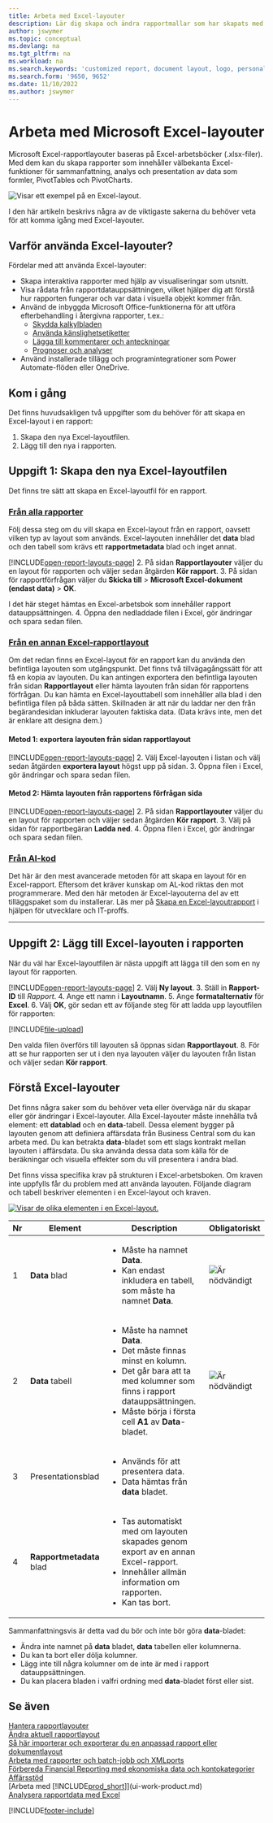 ```yaml
---
title: Arbeta med Excel-layouter
description: Lär dig skapa och ändra rapportmallar som har skapats med Excel.
author: jswymer
ms.topic: conceptual
ms.devlang: na
ms.tgt_pltfrm: na
ms.workload: na
ms.search.keywords: 'customized report, document layout, logo, personalize'
ms.search.form: '9650, 9652'
ms.date: 11/10/2022
ms.author: jswymer
---
```

# Arbeta med Microsoft Excel-layouter

Microsoft Excel-rapportlayouter baseras på Excel-arbetsböcker (.xlsx-filer). Med dem kan du skapa rapporter som innehåller välbekanta Excel-funktioner för sammanfattning, analys och presentation av data som formler, PivotTables och PivotCharts.

![Visar ett exempel på en Excel-layout.](media/excel-layout-2.png)

I den här artikeln beskrivs några av de viktigaste sakerna du behöver veta för att komma igång med Excel-layouter.

## Varför använda Excel-layouter?

Fördelar med att använda Excel-layouter:

- Skapa interaktiva rapporter med hjälp av visualiseringar som utsnitt.
- Visa rådata från rapportdatauppsättningen, vilket hjälper dig att förstå hur rapporten fungerar och var data i visuella objekt kommer från.
- Använd de inbyggda Microsoft Office-funktionerna för att utföra efterbehandling i återgivna rapporter, t.ex.:
  - [Skydda kalkylbladen](https://support.microsoft.com/office/protect-a-worksheet-3179efdb-1285-4d49-a9c3-f4ca36276de6)
  - [Använda känslighetsetiketter](https://support.microsoft.com/office/apply-sensitivity-labels-to-your-files-and-email-in-office-2f96e7cd-d5a4-403b-8bd7-4cc636bae0f9)
  - [Lägga till kommentarer och anteckningar](https://support.microsoft.com/office/insert-comments-and-notes-in-excel-65f504d8-160b-4a05-ac30-46fbd5227a52)
  - [Prognoser och analyser](https://support.microsoft.com/office/introduction-to-what-if-analysis-22bffa5f-e891-4acc-bf7a-e4645c446fb4)
- Använd installerade tillägg och programintegrationer som Power Automate-flöden eller OneDrive.

## Kom i gång

Det finns huvudsakligen två uppgifter som du behöver för att skapa en Excel-layout i en rapport:

1. Skapa den nya Excel-layoutfilen.
2. Lägg till den nya i rapporten.

## Uppgift 1: Skapa den nya Excel-layoutfilen

Det finns tre sätt att skapa en Excel-layoutfil för en rapport.

### [Från alla rapporter](#tab/any-report)

Följ dessa steg om du vill skapa en Excel-layout från en rapport, oavsett vilken typ av layout som används. Excel-layouten innehåller det **data** blad och den tabell som krävs ett **rapportmetadata** blad och inget annat.

[!INCLUDE[open-report-layouts-page](includes/open-report-layouts-page.md)]
2. På sidan **Rapportlayouter** väljer du en layout för rapporten och väljer sedan åtgärden **Kör rapport**.
3. På sidan för rapportförfrågan väljer du **Skicka till** > **Microsoft Excel-dokument (endast data)** > **OK**.

   I det här steget hämtas en Excel-arbetsbok som innehåller rapport datauppsättningen.
4. Öppna den nedladdade filen i Excel, gör ändringar och spara sedan filen.

### [Från en annan Excel-rapportlayout](#tab/other-layout)

Om det redan finns en Excel-layout för en rapport kan du använda den befintliga layouten som utgångspunkt. Det finns två tillvägagångssätt för att få en kopia av layouten. Du kan antingen exportera den befintliga layouten från sidan **Rapportlayout** eller hämta layouten från sidan för rapportens förfrågan. Du kan hämta en Excel-layouttabell som innehåller alla blad i den befintliga filen på båda sätten. Skillnaden är att när du laddar ner den från begärandesidan inkluderar layouten faktiska data. (Data krävs inte, men det är enklare att designa dem.)

#### Metod 1: exportera layouten från sidan **rapportlayout**

[!INCLUDE[open-report-layouts-page](includes/open-report-layouts-page.md)]
2. Välj Excel-layouten i listan och välj sedan åtgärden **exportera layout** högst upp på sidan.
3. Öppna filen i Excel, gör ändringar och spara sedan filen.

#### Metod 2: Hämta layouten från rapportens förfrågan sida

[!INCLUDE[open-report-layouts-page](includes/open-report-layouts-page.md)]
2. På sidan **Rapportlayouter** väljer du en layout för rapporten och väljer sedan åtgärden **Kör rapport**.
3. Välj på sidan för rapportbegäran **Ladda ned**.
4. Öppna filen i Excel, gör ändringar och spara sedan filen.

### [Från AI-kod](#tab/from-code)

Det här är den mest avancerade metoden för att skapa en layout för en Excel-rapport. Eftersom det kräver kunskap om AL-kod riktas den mot programmerare. Med den här metoden är Excel-layouterna del av ett tilläggspaket som du installerar. Läs mer på [Skapa en Excel-layoutrapport](/dynamics365/business-central/dev-itpro/developer/devenv-howto-excel-report-layout) i hjälpen för utvecklare och IT-proffs.

---

## Uppgift 2: Lägg till Excel-layouten i rapporten

När du väl har Excel-layoutfilen är nästa uppgift att lägga till den som en ny layout för rapporten.

[!INCLUDE[open-report-layouts-page](includes/open-report-layouts-page.md)]
2. Välj **Ny layout**.
3. Ställ in **Rapport-ID** till *Rapport*.
4. Ange ett namn i **Layoutnamn**.
5. Ange **formatalternativ** för **Excel**.
6. Välj **OK**, gör sedan ett av följande steg för att ladda upp layoutfilen för rapporten:

   [!INCLUDE[file-upload](includes/file-upload.md)]

   Den valda filen överförs till layouten så öppnas sidan **Rapportlayout**.
8. För att se hur rapporten ser ut i den nya layouten väljer du layouten från listan och väljer sedan **Kör rapport**.

<!--

**Data** sheet
  - An Excel layout must contain a sheet named **Data**.
  - The **Data** sheet must include a table named **Data**.

**Data** table
  - The **Data** sheet must include a table named **Data**.
  - The table must have at least one column and can only include columns that are also in the report dataset.
  - The table must start in the first cell **A1** of the **Data** sheet.

3. Report metadata 
-->

## Förstå Excel-layouter

Det finns några saker som du behöver veta eller överväga när du skapar eller gör ändringar i Excel-layouter. Alla Excel-layouter måste innehålla två element: ett **datablad** och en **data**-tabell. Dessa element bygger på layouten genom att definiera affärsdata från Business Central som du kan arbeta med. Du kan betrakta **data**-bladet som ett slags kontrakt mellan layouten i affärsdata. Du ska använda dessa data som källa för de beräkningar och visuella effekter som du vill presentera i andra blad.

Det finns vissa specifika krav på strukturen i Excel-arbetsboken. Om kraven inte uppfylls får du problem med att använda layouten. Följande diagram och tabell beskriver elementen i en Excel-layout och kraven.

[![Visar de olika elementen i en Excel-layout.](media/excel-layout-callouts-2.png)](media/excel-layout-callouts-2.png#lightbox)

|Nr|Element|Description|Obligatoriskt|
|---|-------|----|---|
|1|**Data** blad|<ul><li>Måste ha namnet **Data**.</li><li>Kan endast inkludera en tabell, som måste ha namnet **Data**.</li></ul>|![Är nödvändigt](media/check.png) | 
|2|**Data** tabell|<ul><li>Måste ha namnet **Data**.</li><li>Det måste finnas minst en kolumn.</li><li>Det går bara att ta med kolumner som finns i rapport datauppsättningen.</li><li>Måste börja i första cell **A1** av **Data**-bladet.</li></ul>|![Är nödvändigt](media/check.png)|
|3|Presentationsblad|<ul><li>Används för att presentera data.</li><li>Data hämtas från **data** bladet. </li></ul>||
|4|**Rapportmetadata** blad|<ul><li>Tas automatiskt med om layouten skapades genom export av en annan Excel-rapport.</li><li>Innehåller allmän information om rapporten.</li><li>Kan tas bort.</li></ul>|

Sammanfattningsvis är detta vad du bör och inte bör göra **data**-bladet:

- Ändra inte namnet på **data** bladet, **data** tabellen eller kolumnerna.
- Du kan ta bort eller dölja kolumner.
- Lägg inte till några kolumner om de inte är med i rapport datauppsättningen.
- Du kan placera bladen i valfri ordning med **data**-bladet först eller sist.

## Se även

[Hantera rapportlayouter](ui-manage-report-layouts.md)  
[Ändra aktuell rapportlayout](ui-how-change-layout-currently-used-report.md)  
[Så här importerar och exporterar du en anpassad rapport eller dokumentlayout](ui-how-import-and-export-report-layout.md)  
[Arbeta med rapporter och batch-jobb och XMLports](ui-work-report.md)  
[Förbereda Financial Reporting med ekonomiska data och kontokategorier](bi-how-work-account-schedule.md)  
[Affärsstöd](bi.md)  
[Arbeta med [!INCLUDE[prod_short](includes/prod_short.md)]](ui-work-product.md)  
[Analysera rapportdata med Excel](report-analyze-excel.md)  

[!INCLUDE[footer-include](includes/footer-banner.md)]
